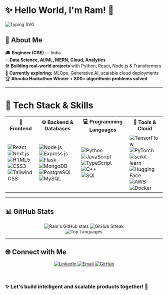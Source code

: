 # ✨ Hello World, I'm Ram! 👋  

<!-- Animated Header -->
![Typing SVG](https://readme-typing-svg.herokuapp.com?font=Fira+Code&size=44&pause=1000&color=00C853&center=true&vCenter=true&width=850&lines=Data+Scientist;AI+%26+Machine+Learning;MERN+Stack+Developer;Cloud+Computing;Data+Analytics;Always+Learning+%F0%9F%93%9A)

## 🚀 About Me  
🎓 **Engineer (CSE)** — India  
💡 **Data Science, AI/ML, MERN, Cloud, Analytics**  
🛠 **Building real-world projects** with Python, React, Node.js & Transformers  
🌱 **Currently exploring:** MLOps, Generative AI, scalable cloud deployments  
🏆 **Ahouba Hackathon Winner** • **800+ algorithmic problems solved**

----

# 🚀 **Tech Stack & Skills**

<table align="center">
  <tr>
    <th>🎨 Frontend</th>
    <th>⚙ Backend & Databases</th>
    <th>💻 Programming Languages</th>
    <th>🔧 Tools & Cloud</th>
  </tr>
  <tr>
    <td>
      <img src="https://img.shields.io/badge/React-20232A?style=for-the-badge&logo=react&logoColor=61DAFB" alt="React"><br>
      <img src="https://img.shields.io/badge/Next.js-000000?style=for-the-badge&logo=nextdotjs&logoColor=white" alt="Next.js"><br>
      <img src="https://img.shields.io/badge/HTML5-E34F26?style=for-the-badge&logo=html5&logoColor=white" alt="HTML5"><br>
      <img src="https://img.shields.io/badge/CSS3-1572B6?style=for-the-badge&logo=css3&logoColor=white" alt="CSS3"><br>
      <img src="https://img.shields.io/badge/Tailwind-38B2AC?style=for-the-badge&logo=tailwindcss&logoColor=white" alt="Tailwind CSS">
    </td>
    <td>
      <img src="https://img.shields.io/badge/Node.js-43853D?style=for-the-badge&logo=node.js&logoColor=white" alt="Node.js"><br>
      <img src="https://img.shields.io/badge/Express.js-404D59?style=for-the-badge" alt="Express.js"><br>
      <img src="https://img.shields.io/badge/Flask-000000?style=for-the-badge&logo=flask&logoColor=white" alt="Flask"><br>
      <img src="https://img.shields.io/badge/MongoDB-4EA94B?style=for-the-badge&logo=mongodb&logoColor=white" alt="MongoDB"><br>
      <img src="https://img.shields.io/badge/PostgreSQL-336791?style=for-the-badge&logo=postgresql&logoColor=white" alt="PostgreSQL"><br>
      <img src="https://img.shields.io/badge/MySQL-005E87?style=for-the-badge&logo=mysql&logoColor=white" alt="MySQL">
    </td>
    <td>
      <img src="https://img.shields.io/badge/Python-3776AB?style=for-the-badge&logo=python&logoColor=white" alt="Python"><br>
      <img src="https://img.shields.io/badge/JavaScript-F7DF1E?style=for-the-badge&logo=javascript&logoColor=black" alt="JavaScript"><br>
      <img src="https://img.shields.io/badge/TypeScript-3178C6?style=for-the-badge&logo=typescript&logoColor=white" alt="TypeScript"><br>
      <img src="https://img.shields.io/badge/C%2B%2B-00599C?style=for-the-badge&logo=c%2B%2B&logoColor=white" alt="C++"><br>
      <img src="https://img.shields.io/badge/SQL-1F6FEB?style=for-the-badge&logo=postgresql&logoColor=white" alt="SQL">
    </td>
    <td>
      <img src="https://img.shields.io/badge/TensorFlow-FF6F00?style=for-the-badge&logo=tensorflow&logoColor=white" alt="TensorFlow"><br>
      <img src="https://img.shields.io/badge/PyTorch-EE4C2C?style=for-the-badge&logo=pytorch&logoColor=white" alt="PyTorch"><br>
      <img src="https://img.shields.io/badge/Scikit--Learn-F7931E?style=for-the-badge&logo=scikitlearn&logoColor=white" alt="scikit-learn"><br>
      <img src="https://img.shields.io/badge/HuggingFace-FFD21E?style=for-the-badge&logo=huggingface&logoColor=black" alt="Hugging Face"><br>
      <img src="https://img.shields.io/badge/AWS-232F3E?style=for-the-badge&logo=amazon-aws&logoColor=white" alt="AWS"><br>
      <img src="https://img.shields.io/badge/Docker-2496ED?style=for-the-badge&logo=docker&logoColor=white" alt="Docker">
    </td>
  </tr>
</table>

----

## 📊 GitHub Stats  
<div align="center">
  <img src="https://github-readme-stats.vercel.app/api?username=ramashishyadav108&show_icons=true&theme=radical" alt="Ram's GitHub stats" />
  <img src="https://github-readme-streak-stats.herokuapp.com/?user=ramashishyadav108&theme=radical" alt="GitHub Streak" />
  <br/>
  <img src="https://github-readme-stats.vercel.app/api/top-langs/?username=ramashishyadav108&layout=compact&theme=radical" alt="Top Languages" />
</div>

---

## 🌐 Connect with Me  
<p align="center">
  <a href="https://linkedin.com/in/ramashishyadav108" target="_blank">
    <img src="https://img.shields.io/badge/LinkedIn-0A66C2?style=for-the-badge&logo=linkedin&logoColor=white" alt="LinkedIn">
  </a>
  <a href="mailto:ramashishyadav108@gmail.com" target="_blank">
    <img src="https://img.shields.io/badge/Email-D14836?style=for-the-badge&logo=gmail&logoColor=white" alt="Email">
  </a>
  <a href="https://github.com/ramashishyadav108" target="_blank">
    <img src="https://img.shields.io/badge/GitHub-111111?style=for-the-badge&logo=github&logoColor=white" alt="GitHub">
  </a>
</p>

<br/>

### ✨ **Let's build intelligent and scalable products together!** 🚀
